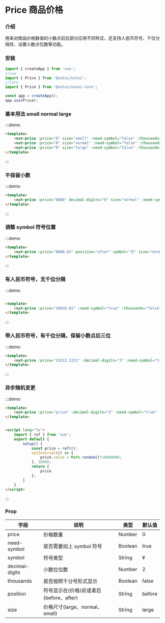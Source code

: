 # Price 商品价格

### 介绍

用来对商品价格数值的小数点前后部分应用不同样式，还支持人民币符号、千位分隔符、设置小数点位数等功能。

### 安装

```javascript
import { createApp } from 'vue';
//vue
import { Price } from '@nutui/nutui';
//taro
import { Price } from '@nutui/nutui-taro';

const app = createApp();
app.use(Price);

```


### 基本用法 small normal large

:::demo

``` html
<template>
    <nut-price :price="0" size="small" :need-symbol="false" :thousands="true" />
    <nut-price :price="0" size="normal" :need-symbol="false" :thousands="true" />
    <nut-price :price="0" size="large" :need-symbol="false" :thousands="true" />
</template>
```

:::

### 不保留小数

:::demo

``` html
<template>
    <nut-price :price="8888" decimal-digits="0" size="normal" :need-symbol="true" :thousands="true" />
</template>
```

:::

### 调整 symbol 符号位置

:::demo

``` html
<template>
    <nut-price :price="8888.01" position="after" symbol="元" size="normal" :need-symbol="true" :thousands="true" />
</template>
```

:::

### 有人民币符号，无千位分隔

:::demo

``` html

<template>
    <nut-price :price="10010.01" :need-symbol="true" :thousands="false" />
</template>
```
:::
### 带人民币符号，有千位分隔，保留小数点后三位

:::demo

``` html
<template>
    <nut-price :price="15213.1221" :decimal-digits="3" :need-symbol="true" :thousands="true" />
</template>
```

:::
### 异步随机变更

:::demo

``` html
<template>
    <nut-price :price="price" :decimal-digits="3" :need-symbol="true" :thousands="true" />
</template>


<script lang="ts">
    import { ref } from 'vue';
    export default {
        setup() {
            const price = ref(0);
            setInterval(() => {
                price.value = Math.random()*10000000;
            }, 1000);
            return {
                price
            };
        }
    }
</script>
```
:::

### Prop

| 字段           | 说明                                    | 类型    | 默认值 |
|----------------|-----------------------------------------|---------|--------|
| price          | 价格数量                                | Number  | 0      |
| need-symbol    | 是否需要加上 symbol 符号                | Boolean | true   |
| symbol         | 符号类型                                | String  | &yen;  |
| decimal-digits | 小数位位数                              | Number  | 2      |
| thousands      | 是否按照千分号形式显示                  | Boolean | false  |
| position       | 符号显示在(价格)前或者后(before、after) | String  | before |
| size           | 价格尺寸(large、normal、small)          | String  | large |